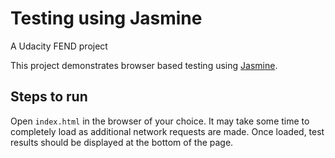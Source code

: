 # Testing using Jasmine

A Udacity FEND project

This project demonstrates browser based testing using [Jasmine](https://jasmine.github.io/).


## Steps to run

Open `index.html` in the browser of your choice.
It may take some time to completely load as additional network requests are made.
Once loaded, test results should be displayed at the bottom of the page.
